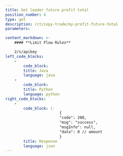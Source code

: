 ```yaml
---
title: Get leader future profit total
position_number: 6
type: get
description: /ct/copy-trade/my-profit-future-total
parameters:

content_markdown: >-
    #### **Limit Flow Rules**

    2/s/apikey
left_code_blocks:
    -
        code_block:
        title: Java
        language: java
    -
        code_block:
        title: Python
        language: python
right_code_blocks:
    -
        code_block: |-
                        {
                        "code": 200,
                        "msg": "success",
                        "msgInfo": null,
                        "data": 0 // amount
                        }
        title: Response
        language: json
---
```

